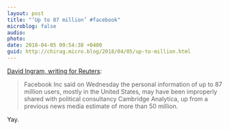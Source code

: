 ```yaml
---
layout: post
title: "‘Up to 87 million’ #facebook"
microblog: false
audio: 
photo: 
date: 2018-04-05 09:54:38 +0400
guid: http://chirag.micro.blog/2018/04/05/up-to-million.html
---
```

[David Ingram, writing for Reuters](https://www.reuters.com/article/us-facebook-privacy/facebook-says-data-leak-hits-87-million-users-widening-privacy-scandal-idUSKCN1HB2CM):

> Facebook Inc said on Wednesday the personal information of up to 87 million users, mostly in the United States, may have been improperly shared with political consultancy Cambridge Analytica, up from a previous news media estimate of more than 50 million.

Yay.
